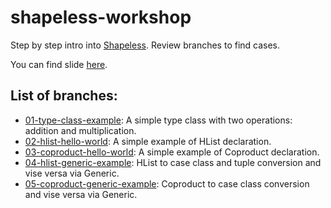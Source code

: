 # shapeless-workshop

Step by step intro into [Shapeless](https://github.com/milessabin/shapeless). Review branches to find cases.

You can find slide [here](https://docs.google.com/presentation/d/1CUEe7xJULm0SGFwGUgBuu2yAg9PxasCvpyxBemL5f48/edit?usp=sharing).

## List of branches:
* [01-type-class-example](https://github.com/karazinscalausersgroup/shapeless-workshop/blob/01-type-class-example/src/main/scala/karazinscalausersgroup/workshop/ShapelessWorkshop.scala): A simple type class with two operations: addition and multiplication.
* [02-hlist-hello-world](https://github.com/karazinscalausersgroup/shapeless-workshop/blob/02-hlist-hello-world/src/main/scala/karazinscalausersgroup/workshop/ShapelessWorkshop.scala): A simple example of HList declaration.
* [03-coproduct-hello-world](https://github.com/karazinscalausersgroup/shapeless-workshop/blob/03-coproduct-hello-world/src/main/scala/karazinscalausersgroup/workshop/ShapelessWorkshop.scala): A simple example of Coproduct declaration.
* [04-hlist-generic-example](https://github.com/karazinscalausersgroup/shapeless-workshop/blob/04-hlist-generic-example/src/main/scala/karazinscalausersgroup/workshop/ShapelessWorkshop.scala): HList to case class and tuple conversion and vise versa via Generic.
* [05-coproduct-generic-example](https://github.com/karazinscalausersgroup/shapeless-workshop/blob/05-coproduct-generic-example/src/main/scala/karazinscalausersgroup/workshop/ShapelessWorkshop.scala): Coproduct to case class conversion and vise versa via Generic.
